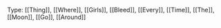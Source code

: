 Type: [[Thing]], [[Where]], [[Girls]], [[Bleed]], [[Every]], [[Time]], [[The]], [[Moon]], [[Go]], [[Around]]